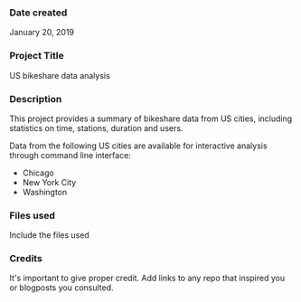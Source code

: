 ### Date created
January 20, 2019

### Project Title
US bikeshare data analysis

### Description
This project provides a summary of bikeshare data from US cities, including statistics on time, stations, duration and users.

Data from the following US cities are available for interactive analysis through command line interface:
* Chicago
* New York City
* Washington

### Files used
Include the files used

### Credits
It's important to give proper credit. Add links to any repo that inspired you or blogposts you consulted.

